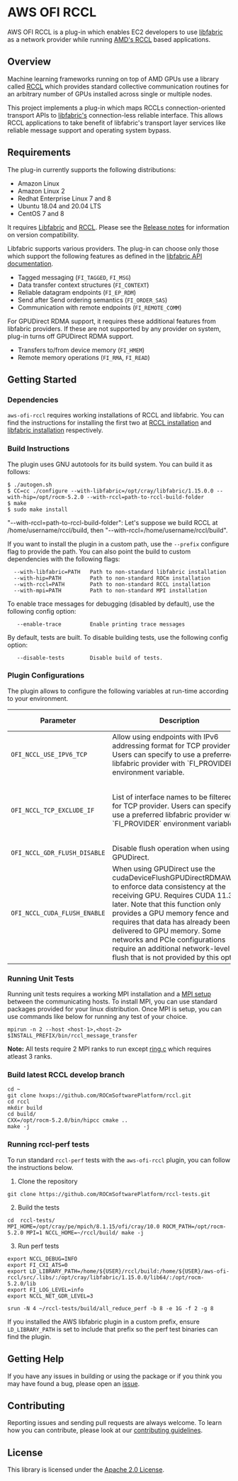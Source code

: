 # AWS OFI RCCL

AWS OFI RCCL is a plug-in which enables EC2 developers to use
[libfabric](https://github.com/ofiwg/libfabric) as a network provider while
running [AMD's RCCL](https://github.com/ROCmSoftwarePlatform/rccl) based applications.

## Overview

Machine learning frameworks running on top of AMD GPUs use a library called
[RCCL](https://github.com/ROCmSoftwarePlatform/rccl) which provides standard collective
communication routines for an arbitrary number of GPUs installed across single
or multiple nodes.

This project implements a plug-in which maps RCCLs connection-oriented
transport APIs to [libfabric's](https://ofiwg.github.io/libfabric/)
connection-less reliable interface. This allows RCCL applications to take
benefit of libfabric's transport layer services like reliable message support
and operating system bypass.

## Requirements

The plug-in currently supports the following distributions:
* Amazon Linux
* Amazon Linux 2
* Redhat Enterprise Linux 7 and 8
* Ubuntu 18.04 and 20.04 LTS
* CentOS 7 and 8

It requires [Libfabric](http://github.com/ofiwg/libfabric/)
and [RCCL](http://github.com/https://github.com/ROCmSoftwarePlatform/rccl).  Please see the
[Release notes](http://github.com/aws/aws-ofi-rccl/releases) for
information on version compatibility.

Libfabric supports various providers. The plug-in can choose only those which
support the following features as defined in the
[libfabric API documentation](https://github.com/ofiwg/libfabric/tree/master/man/).

* Tagged messaging (`FI_TAGGED`, `FI_MSG`)
* Data transfer context structures (`FI_CONTEXT`)
* Reliable datagram endpoints (`FI_EP_RDM`)
* Send after Send ordering semantics (`FI_ORDER_SAS`)
* Communication with remote endpoints (`FI_REMOTE_COMM`)

For GPUDirect RDMA support, it requires these additional features from libfabric
providers. If these are not supported by any provider on system, plug-in turns off
GPUDirect RDMA support.

* Transfers to/from device memory (`FI_HMEM`)
* Remote memory operations (`FI_RMA`, `FI_READ`)

## Getting Started

### Dependencies

`aws-ofi-rccl` requires working installations of RCCL and libfabric. You can
find the instructions for installing the first two at
[RCCL installation](https://github.com/ROCmSoftwarePlatform/rccl) and
[libfabric installation](https://github.com/ofiwg/libfabric) respectively.

### Build Instructions

The plugin uses GNU autotools for its build system. You can build it as follows:

```
$ ./autogen.sh
$ CC=cc ./configure --with-libfabric=/opt/cray/libfabric/1.15.0.0 --with-hip=/opt/rocm-5.2.0 --with-rccl=path-to-rccl-build-folder
$ make
$ sudo make install
```

"--with-rccl=path-to-rccl-build-folder": Let's suppose we build RCCL at /home/username/rccl/build,
then "--with-rccl=/home/username/rccl/build".

If you want to install the plugin in a custom path, use the `--prefix`
configure flag to provide the path. You can also point the build to custom
dependencies with the following flags:

```
  --with-libfabric=PATH   Path to non-standard libfabric installation
  --with-hip=PATH         Path to non-standard ROCm installation
  --with-rccl=PATH        Path to non-standard RCCL installation
  --with-mpi=PATH         Path to non-standard MPI installation
```

To enable trace messages for debugging (disabled by default), use the
following config option:

```
   --enable-trace         Enable printing trace messages
```

By default, tests are built.  To disable building tests, use the following
config option:

```
   --disable-tests        Disable build of tests.
```

### Plugin Configurations

The plugin allows to configure the following variables at run-time according to your environment.

<table>
   <thead>
      <th>Parameter</th>
      <th>Description</th>
      <th>Type</th>
      <th>Accepted Value</th>
   </thead>
   <tr>
      <td><code>OFI_NCCL_USE_IPV6_TCP</code></td>
      <td>Allow using endpoints with IPv6 addressing format for TCP provider. Users can specify to use a preferred libfabric provider with `FI_PROVIDER` environment variable.</td>
      <td>Boolean</td>
      <td>0/1 (Default: 0)</td>
   </tr>
   <tr>
      <td><code>OFI_NCCL_TCP_EXCLUDE_IF</code></td>
      <td>List of interface names to be filtered out for TCP provider. Users can specify to use a preferred libfabric provider with `FI_PROVIDER` environment variable.</td>
      <td>String</td>
      <td>Comma-separated list of interface names (Default: "lo,docker0")</td>
   </tr>
   <tr>
      <td><code>OFI_NCCL_GDR_FLUSH_DISABLE</code></td>
      <td>Disable flush operation when using GPUDirect.</td>
      <td>Boolean</td>
      <td>0/1 (Default: 1)</td>
   </tr>
   <tr>
      <td><code>OFI_NCCL_CUDA_FLUSH_ENABLE</code></td>
      <td>When using GPUDirect use the cudaDeviceFlushGPUDirectRDMAWrites to
      enforce data consistency at the receiving GPU. Requires CUDA 11.3 or
      later. Note that this function only provides a GPU memory fence and
      requires that data has already been delivered to GPU memory. Some
      networks and PCIe configurations require an additional network-level
      flush that is not provided by this option.</td>
      <td>Boolean</td>
      <td>0/1 (Default: 0)</td>
   </tr>
</table>


### Running Unit Tests

Running unit tests requires a working MPI installation and a
[MPI setup](https://www.open-mpi.org/faq/?category=running) between the
communicating hosts.  To install MPI, you can use standard packages provided
for your linux distribution. Once MPI is setup, you can use commands like below
for running any test of your choice.

```
mpirun -n 2 --host <host-1>,<host-2> $INSTALL_PREFIX/bin/rccl_message_transfer
```

**Note:** All tests require 2 MPI ranks to run except [ring.c](tests/ring.c)
which requires atleast 3 ranks.

### Build latest RCCL develop branch
```
cd ~
git clone hxxps://github.com/ROCmSoftwarePlatform/rccl.git
cd rccl
mkdir build
cd build/
CXX=/opt/rocm-5.2.0/bin/hipcc cmake ..
make -j
```

### Running rccl-perf tests

To run standard `rccl-perf` tests with the `aws-ofi-rccl` plugin, you can
follow the instructions below.

1. Clone the repository
```
git clone https://github.com/ROCmSoftwarePlatform/rccl-tests.git
```

2. Build the tests
```
cd  rccl-tests/
MPI_HOME=/opt/cray/pe/mpich/8.1.15/ofi/cray/10.0 ROCM_PATH=/opt/rocm-5.2.0 MPI=1 NCCL_HOME=~/rccl/build/ make -j
```

3. Run perf tests
```
export NCCL_DEBUG=INFO
export FI_CXI_ATS=0
export LD_LIBRARY_PATH=/home/${USER}/rccl/build:/home/${USER}/aws-ofi-rccl/src/.libs/:/opt/cray/libfabric/1.15.0.0/lib64/:/opt/rocm-5.2.0/lib
export FI_LOG_LEVEL=info
export NCCL_NET_GDR_LEVEL=3

srun -N 4 ~/rccl-tests/build/all_reduce_perf -b 8 -e 1G -f 2 -g 8
```

If you installed the AWS libfabric plugin in a custom prefix, ensure
`LD_LIBRARY_PATH` is set to include that prefix so the perf test binaries can
find the plugin.

## Getting Help

If you have any issues in building or using the package or if you think you may
have found a bug, please open an
[issue](https://github.com/ROCmSoftwarePlatform/aws-ofi-rccl/issues).

## Contributing

Reporting issues and sending pull requests are always welcome. To learn how you
can contribute, please look at our
[contributing guidelines](CONTRIBUTING.md#contributing-guidelines).

## License

This library is licensed under the [Apache 2.0 License](LICENSE).
